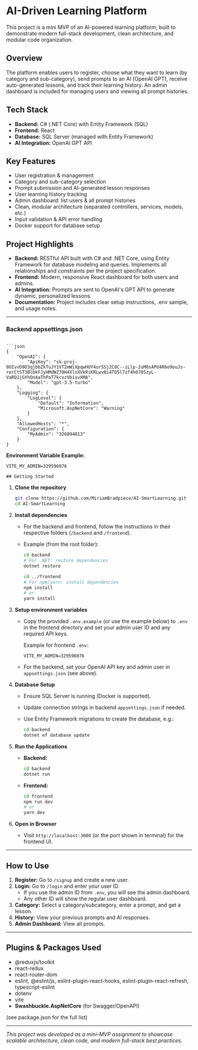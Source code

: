 # AI-Driven Learning Platform

This project is a mini MVP of an AI-powered learning platform, built to demonstrate modern full-stack development, clean architecture, and modular code organization.

## Overview

The platform enables users to register, choose what they want to learn (by category and sub-category), send prompts to an AI (OpenAI GPT), receive auto-generated lessons, and track their learning history. An admin dashboard is included for managing users and viewing all prompt histories.

## Tech Stack

- **Backend:** C# (.NET Core) with Entity Framework (SQL)
- **Frontend:** React
- **Database:** SQL Server (managed with Entity Framework)
- **AI Integration:** OpenAI GPT API

## Key Features

- User registration & management
- Category and sub-category selection
- Prompt submission and AI-generated lesson responses
- User learning history tracking
- Admin dashboard: list users & all prompt histories
- Clean, modular architecture (separated controllers, services, models, etc.)
- Input validation & API error handling
- Docker support for database setup

## Project Highlights

- **Backend:** RESTful API built with C# and .NET Core, using Entity Framework for database modeling and queries. Implements all relationships and constraints per the project specification.
- **Frontend:** Modern, responsive React dashboard for both users and admins.
- **AI Integration:** Prompts are sent to OpenAI's GPT API to generate dynamic, personalized lessons.
- **Documentation:** Project includes clear setup instructions, .env sample, and usage notes.

---

### Backend appsettings.json

```

```json
{
    "OpenAI": {
        "ApiKey": "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",
        "Model": "gpt-3.5-turbo"
    },
    "Logging": {
        "LogLevel": {
            "Default": "Information",
            "Microsoft.AspNetCore": "Warning"
        }
    },
    "AllowedHosts": "*",
    "Configuration": {
        "MyAdmin": "326894813"
    }
}
```

**Environment Variable Example:**

```
VITE_MY_ADMIN=329596076

## Getting Started
```
1. **Clone the repository**

   ```bash
   git clone https://github.com/MiriamBradpiece/AI-SmartLearning.git
   cd AI-SmartLearning
   ```

2. **Install dependencies**  
   - For the backend and frontend, follow the instructions in their respective folders (`/backend` and `/frontend`).  
   - Example (from the root folder):

     ```bash
     cd backend
     # For .NET: restore dependencies
     dotnet restore

     cd ../frontend
     # For npm/yarn: install dependencies
     npm install
     # or
     yarn install
     ```

3. **Setup environment variables**  
   - Copy the provided `.env.example` (or use the example below) to `.env` in the frontend directory and set your admin user ID and any required API keys.

     Example for frontend `.env`:
     ```
     VITE_MY_ADMIN=329596076
     ```

   - For the backend, set your OpenAI API key and admin user in `appsettings.json` (see above).

4. **Database Setup**  
   - Ensure SQL Server is running (Docker is supported).
   - Update connection strings in backend `appsettings.json` if needed.
   - Use Entity Framework migrations to create the database, e.g.:

     ```bash
     cd backend
     dotnet ef database update
     ```

5. **Run the Applications**  
   - **Backend:**  
     ```bash
     cd backend
     dotnet run
     ```
   - **Frontend:**  
     ```bash
     cd frontend
     npm run dev
     # or
     yarn dev
     ```

6. **Open in Browser**  
   - Visit `http://localhost:3000` (or the port shown in terminal) for the frontend UI.

---

## How to Use

1. **Register:** Go to `/signup` and create a new user.
2. **Login:** Go to `/login` and enter your user ID.
   - If you use the admin ID from `.env`, you will see the admin dashboard.
   - Any other ID will show the regular user dashboard.
3. **Category:** Select a category/subcategory, enter a prompt, and get a lesson.
4. **History:** View your previous prompts and AI responses.
5. **Admin Dashboard:** View all prompts.

---

## Plugins & Packages Used

- @reduxjs/toolkit
- react-redux
- react-router-dom
- eslint, @eslint/js, eslint-plugin-react-hooks, eslint-plugin-react-refresh, typescript-eslint
- dotenv
- vite
- **Swashbuckle.AspNetCore** (for Swagger/OpenAPI)

(see package.json for the full list)

---

*This project was developed as a mini-MVP assignment to showcase scalable architecture, clean code, and modern full-stack best practices.*
